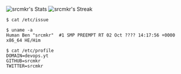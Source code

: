 ![srcmkr's Stats](https://github-readme-stats.vercel.app/api?username=srcmkr&theme=slateorange&show_icons=true&hide_border=true&count_private=true)
![srcmkr's Streak](https://github-readme-streak-stats.herokuapp.com/?user=srcmkr&theme=slateorange&hide_border=true)


```
$ cat /etc/issue

$ uname -a
Human Ben "srcmkr"  #1 SMP PREEMPT RT 02 Oct ???? 14:17:56 +0000 x86_64 HE/Him

$ cat /etc/profile
DOMAIN=devops.yt
GITHUB=srcmkr
TWITTER=srcmkr
```
